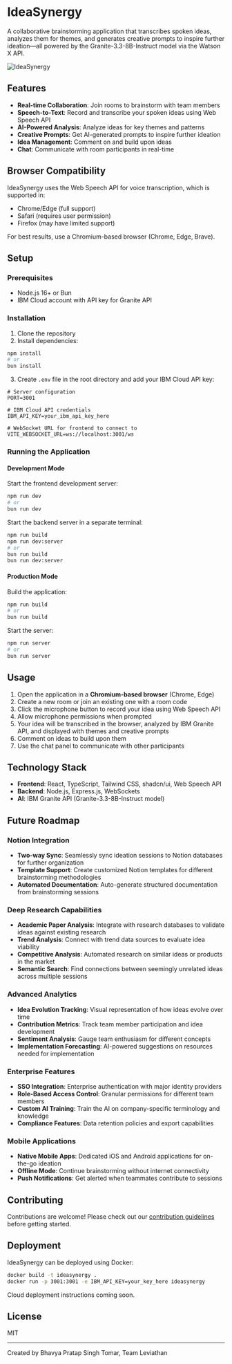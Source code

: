 # IdeaSynergy

A collaborative brainstorming application that transcribes spoken ideas, analyzes them for themes, and generates creative prompts to inspire further ideation—all powered by the Granite-3.3-8B-Instruct model via the Watson X API.

![IdeaSynergy](https://via.placeholder.com/800x400?text=IdeaSynergy+Platform) <!-- Replace with an actual screenshot of your app -->

## Features

- **Real-time Collaboration**: Join rooms to brainstorm with team members
- **Speech-to-Text**: Record and transcribe your spoken ideas using Web Speech API
- **AI-Powered Analysis**: Analyze ideas for key themes and patterns
- **Creative Prompts**: Get AI-generated prompts to inspire further ideation
- **Idea Management**: Comment on and build upon ideas
- **Chat**: Communicate with room participants in real-time

## Browser Compatibility

IdeaSynergy uses the Web Speech API for voice transcription, which is supported in:
- Chrome/Edge (full support)
- Safari (requires user permission)
- Firefox (may have limited support)

For best results, use a Chromium-based browser (Chrome, Edge, Brave).

## Setup

### Prerequisites

- Node.js 16+ or Bun
- IBM Cloud account with API key for Granite API

### Installation

1. Clone the repository
2. Install dependencies:

```bash
npm install
# or
bun install
```

3. Create `.env` file in the root directory and add your IBM Cloud API key:

```
# Server configuration
PORT=3001

# IBM Cloud API credentials
IBM_API_KEY=your_ibm_api_key_here

# WebSocket URL for frontend to connect to
VITE_WEBSOCKET_URL=ws://localhost:3001/ws
```

### Running the Application

#### Development Mode

Start the frontend development server:

```bash
npm run dev
# or
bun run dev
```

Start the backend server in a separate terminal:

```bash
npm run build
npm run dev:server
# or
bun run build
bun run dev:server
```

#### Production Mode

Build the application:

```bash
npm run build
# or
bun run build
```

Start the server:

```bash
npm run server
# or
bun run server
```

## Usage

1. Open the application in a **Chromium-based browser** (Chrome, Edge)
2. Create a new room or join an existing one with a room code
3. Click the microphone button to record your idea using Web Speech API
4. Allow microphone permissions when prompted
5. Your idea will be transcribed in the browser, analyzed by IBM Granite API, and displayed with themes and creative prompts
6. Comment on ideas to build upon them
7. Use the chat panel to communicate with other participants

## Technology Stack

- **Frontend**: React, TypeScript, Tailwind CSS, shadcn/ui, Web Speech API
- **Backend**: Node.js, Express.js, WebSockets
- **AI**: IBM Granite API (Granite-3.3-8B-Instruct model)

## Future Roadmap

### Notion Integration
- **Two-way Sync**: Seamlessly sync ideation sessions to Notion databases for further organization
- **Template Support**: Create customized Notion templates for different brainstorming methodologies
- **Automated Documentation**: Auto-generate structured documentation from brainstorming sessions

### Deep Research Capabilities
- **Academic Paper Analysis**: Integrate with research databases to validate ideas against existing research
- **Trend Analysis**: Connect with trend data sources to evaluate idea viability
- **Competitive Analysis**: Automated research on similar ideas or products in the market
- **Semantic Search**: Find connections between seemingly unrelated ideas across multiple sessions

### Advanced Analytics
- **Idea Evolution Tracking**: Visual representation of how ideas evolve over time
- **Contribution Metrics**: Track team member participation and idea development
- **Sentiment Analysis**: Gauge team enthusiasm for different concepts
- **Implementation Forecasting**: AI-powered suggestions on resources needed for implementation

### Enterprise Features
- **SSO Integration**: Enterprise authentication with major identity providers
- **Role-Based Access Control**: Granular permissions for different team members
- **Custom AI Training**: Train the AI on company-specific terminology and knowledge
- **Compliance Features**: Data retention policies and export capabilities

### Mobile Applications
- **Native Mobile Apps**: Dedicated iOS and Android applications for on-the-go ideation
- **Offline Mode**: Continue brainstorming without internet connectivity
- **Push Notifications**: Get alerted when teammates contribute to sessions

## Contributing

Contributions are welcome! Please check out our [contribution guidelines](CONTRIBUTING.md) before getting started.

## Deployment

IdeaSynergy can be deployed using Docker:

```bash
docker build -t ideasynergy .
docker run -p 3001:3001 -e IBM_API_KEY=your_key_here ideasynergy
```

Cloud deployment instructions coming soon.

## License

MIT

---

Created by Bhavya Pratap Singh Tomar, Team Leviathan
